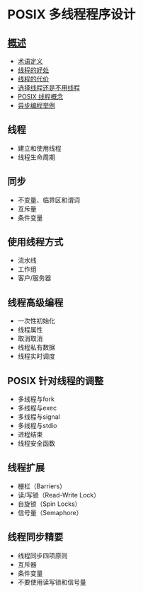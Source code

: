 # POSIX 多线程程序设计

## [概述](link)

- [术语定义](/doc/01_overview.md)
- [线程的好处](link)
- [线程的代价](link)
- [选择线程还是不用线程](link)
- [POSIX 线程概念](link)
- [异步编程举例](link)

## 线程

- 建立和使用线程
- 线程生命周期

## 同步

- 不变量、临界区和谓词
- 互斥量
- 条件变量

## 使用线程方式

- 流水线
- 工作组
- 客户/服务器

## 线程高级编程

- 一次性初始化
- 线程属性
- 取消取消
- 线程私有数据
- 线程实时调度

## POSIX 针对线程的调整

- 多线程与fork
- 多线程与exec
- 多线程与signal
- 多线程与stdio
- 进程结束
- 线程安全函数

## 线程扩展

- 栅栏（Barriers）
- 读/写锁（Read-Write Lock）
- 自旋锁（Spin Locks）
- 信号量（Semaphore）

## 线程同步精要

- 线程同步四项原则
- 互斥器
- 条件变量
- 不要使用读写锁和信号量